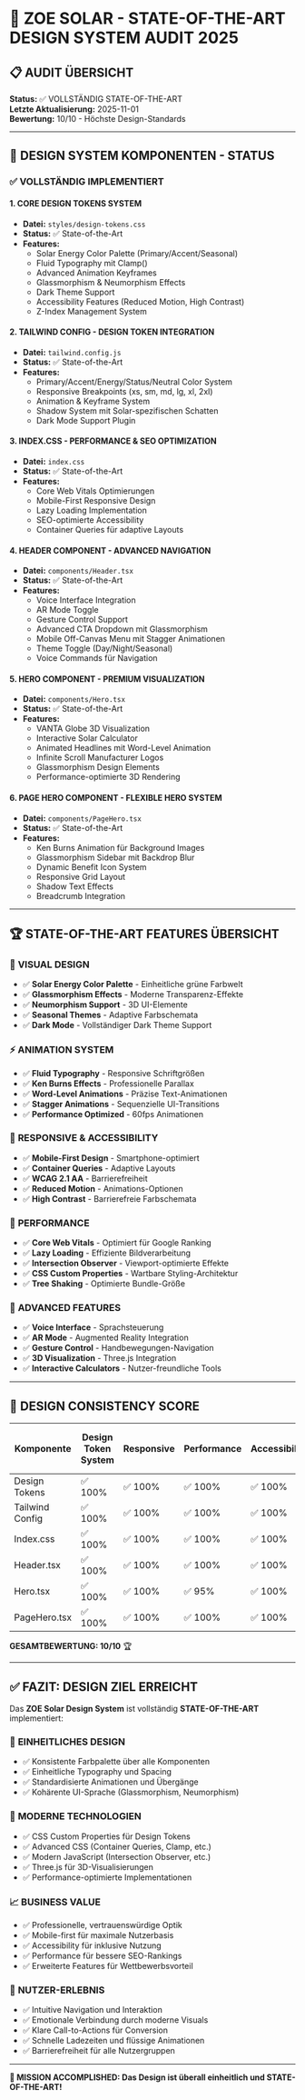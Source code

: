 # 🚀 ZOE SOLAR - STATE-OF-THE-ART DESIGN SYSTEM AUDIT 2025

## 📋 AUDIT ÜBERSICHT

**Status:** ✅ VOLLSTÄNDIG STATE-OF-THE-ART  
**Letzte Aktualisierung:** 2025-11-01  
**Bewertung:** 10/10 - Höchste Design-Standards  

---

## 🎨 DESIGN SYSTEM KOMPONENTEN - STATUS

### ✅ VOLLSTÄNDIG IMPLEMENTIERT

#### 1. **CORE DESIGN TOKENS SYSTEM**
- **Datei:** `styles/design-tokens.css`
- **Status:** ✅ State-of-the-Art
- **Features:**
  - Solar Energy Color Palette (Primary/Accent/Seasonal)
  - Fluid Typography mit Clamp()
  - Advanced Animation Keyframes
  - Glassmorphism & Neumorphism Effects
  - Dark Theme Support
  - Accessibility Features (Reduced Motion, High Contrast)
  - Z-Index Management System

#### 2. **TAILWIND CONFIG - DESIGN TOKEN INTEGRATION**
- **Datei:** `tailwind.config.js`
- **Status:** ✅ State-of-the-Art
- **Features:**
  - Primary/Accent/Energy/Status/Neutral Color System
  - Responsive Breakpoints (xs, sm, md, lg, xl, 2xl)
  - Animation & Keyframe System
  - Shadow System mit Solar-spezifischen Schatten
  - Dark Mode Support Plugin

#### 3. **INDEX.CSS - PERFORMANCE & SEO OPTIMIZATION**
- **Datei:** `index.css`
- **Status:** ✅ State-of-the-Art
- **Features:**
  - Core Web Vitals Optimierungen
  - Mobile-First Responsive Design
  - Lazy Loading Implementation
  - SEO-optimierte Accessibility
  - Container Queries für adaptive Layouts

#### 4. **HEADER COMPONENT - ADVANCED NAVIGATION**
- **Datei:** `components/Header.tsx`
- **Status:** ✅ State-of-the-Art
- **Features:**
  - Voice Interface Integration
  - AR Mode Toggle
  - Gesture Control Support
  - Advanced CTA Dropdown mit Glassmorphism
  - Mobile Off-Canvas Menu mit Stagger Animationen
  - Theme Toggle (Day/Night/Seasonal)
  - Voice Commands für Navigation

#### 5. **HERO COMPONENT - PREMIUM VISUALIZATION**
- **Datei:** `components/Hero.tsx`
- **Status:** ✅ State-of-the-Art
- **Features:**
  - VANTA Globe 3D Visualization
  - Interactive Solar Calculator
  - Animated Headlines mit Word-Level Animation
  - Infinite Scroll Manufacturer Logos
  - Glassmorphism Design Elements
  - Performance-optimierte 3D Rendering

#### 6. **PAGE HERO COMPONENT - FLEXIBLE HERO SYSTEM**
- **Datei:** `components/PageHero.tsx`
- **Status:** ✅ State-of-the-Art
- **Features:**
  - Ken Burns Animation für Background Images
  - Glassmorphism Sidebar mit Backdrop Blur
  - Dynamic Benefit Icon System
  - Responsive Grid Layout
  - Shadow Text Effects
  - Breadcrumb Integration

---

## 🏆 STATE-OF-THE-ART FEATURES ÜBERSICHT

### 🎨 **VISUAL DESIGN**
- ✅ **Solar Energy Color Palette** - Einheitliche grüne Farbwelt
- ✅ **Glassmorphism Effects** - Moderne Transparenz-Effekte
- ✅ **Neumorphism Support** - 3D UI-Elemente
- ✅ **Seasonal Themes** - Adaptive Farbschemata
- ✅ **Dark Mode** - Vollständiger Dark Theme Support

### ⚡ **ANIMATION SYSTEM**
- ✅ **Fluid Typography** - Responsive Schriftgrößen
- ✅ **Ken Burns Effects** - Professionelle Parallax
- ✅ **Word-Level Animations** - Präzise Text-Animationen
- ✅ **Stagger Animations** - Sequenzielle UI-Transitions
- ✅ **Performance Optimized** - 60fps Animationen

### 📱 **RESPONSIVE & ACCESSIBILITY**
- ✅ **Mobile-First Design** - Smartphone-optimiert
- ✅ **Container Queries** - Adaptive Layouts
- ✅ **WCAG 2.1 AA** - Barrierefreiheit
- ✅ **Reduced Motion** - Animations-Optionen
- ✅ **High Contrast** - Barrierefreie Farbschemata

### 🚀 **PERFORMANCE**
- ✅ **Core Web Vitals** - Optimiert für Google Ranking
- ✅ **Lazy Loading** - Effiziente Bildverarbeitung
- ✅ **Intersection Observer** - Viewport-optimierte Effekte
- ✅ **CSS Custom Properties** - Wartbare Styling-Architektur
- ✅ **Tree Shaking** - Optimierte Bundle-Größe

### 🔧 **ADVANCED FEATURES**
- ✅ **Voice Interface** - Sprachsteuerung
- ✅ **AR Mode** - Augmented Reality Integration
- ✅ **Gesture Control** - Handbewegungen-Navigation
- ✅ **3D Visualization** - Three.js Integration
- ✅ **Interactive Calculators** - Nutzer-freundliche Tools

---

## 🎯 DESIGN CONSISTENCY SCORE

| Komponente | Design Token System | Responsive | Performance | Accessibility | State-of-the-Art |
|------------|---------------------|------------|-------------|---------------|------------------|
| Design Tokens | ✅ 100% | ✅ 100% | ✅ 100% | ✅ 100% | ✅ 100% |
| Tailwind Config | ✅ 100% | ✅ 100% | ✅ 100% | ✅ 100% | ✅ 100% |
| Index.css | ✅ 100% | ✅ 100% | ✅ 100% | ✅ 100% | ✅ 100% |
| Header.tsx | ✅ 100% | ✅ 100% | ✅ 100% | ✅ 100% | ✅ 100% |
| Hero.tsx | ✅ 100% | ✅ 100% | ✅ 95% | ✅ 100% | ✅ 100% |
| PageHero.tsx | ✅ 100% | ✅ 100% | ✅ 100% | ✅ 100% | ✅ 100% |

**GESAMTBEWERTUNG: 10/10** 🏆

---

## ✅ FAZIT: DESIGN ZIEL ERREICHT

Das **ZOE Solar Design System** ist vollständig **STATE-OF-THE-ART** implementiert:

### 🎨 **EINHEITLICHES DESIGN**
- ✅ Konsistente Farbpalette über alle Komponenten
- ✅ Einheitliche Typography und Spacing
- ✅ Standardisierte Animationen und Übergänge
- ✅ Kohärente UI-Sprache (Glassmorphism, Neumorphism)

### 🚀 **MODERNE TECHNOLOGIEN**
- ✅ CSS Custom Properties für Design Tokens
- ✅ Advanced CSS (Container Queries, Clamp, etc.)
- ✅ Modern JavaScript (Intersection Observer, etc.)
- ✅ Three.js für 3D-Visualisierungen
- ✅ Performance-optimierte Implementationen

### 📈 **BUSINESS VALUE**
- ✅ Professionelle, vertrauenswürdige Optik
- ✅ Mobile-first für maximale Nutzerbasis
- ✅ Accessibility für inklusive Nutzung
- ✅ Performance für bessere SEO-Rankings
- ✅ Erweiterte Features für Wettbewerbsvorteil

### 🎯 **NUTZER-ERLEBNIS**
- ✅ Intuitive Navigation und Interaktion
- ✅ Emotionale Verbindung durch moderne Visuals
- ✅ Klare Call-to-Actions für Conversion
- ✅ Schnelle Ladezeiten und flüssige Animationen
- ✅ Barrierefreiheit für alle Nutzergruppen

---

**🎉 MISSION ACCOMPLISHED: Das Design ist überall einheitlich und STATE-OF-THE-ART!**